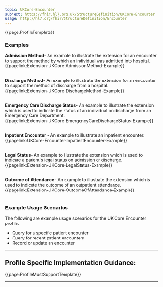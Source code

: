 ```yaml
---
topic: UKCore-Encounter
subject: https://fhir.hl7.org.uk/StructureDefinition/UKCore-Encounter
usage: http://hl7.org/fhir/StructureDefinition/Encounter
---
```



<nocheck>
{{page:ProfileTemplate}}

<div id="Examples" class="tabcontent">
  <h3>Examples</h3>

  <b>Admission Method</b>- An example to illustrate the extension for an encounter to support the method by which an individual was admitted into hospital.<br>
  {{pagelink:Extension-UKCore-AdmissionMethod-Example}}
  <br><br>

  <b>Discharge Method</b>- An example to illustrate the extension for an encounter to support the method of discharge from a hospital.<br>
  {{pagelink:Extension-UKCore-DischargeMethod-Example}}
  <br><br>

  <b>Emergency Care Discharge Status</b>- An example to illustrate the extension which is used to indicate the status of an individual on discharge from an Emergency Care Department.<br>
  {{pagelink:Extension-UKCore-EmergencyCareDischargeStatus-Example}}
  <br><br>

<b>Inpatient Encounter</b> - An example to illustrate an inpatient encounter.
<br>{{pagelink:UKCore-Encounter-InpatientEncounter-Example}}
  <br><br>

  <b>Legal Status</b>- An example to illustrate the extension which is used to indicate a patient's legal status on admission or discharge.<br>
  {{pagelink:Extension-UKCore-LegalStatus-Example}}
  <br><br>
  
  <b>Outcome of Attendance</b>- An example to illustrate the extension which is used to indicate the outcome of an outpatient attendance.<br>
  {{pagelink:Extension-UKCore-OutcomeOfAttendance-Example}}
  <br><br>
</div>
</nocheck>


<div id="ProfileGuidance">

### Example Usage Scenarios ###
The following are example usage scenarios for the UK Core Encounter profile:

- Query for a specific patient encounter
- Query for recent patient encounters
- Record or update an encounter

<hr class="thickline">

## Profile Specific Implementation Guidance: ##

{{page:ProfileMustSupportTemplate}}

</div>

---